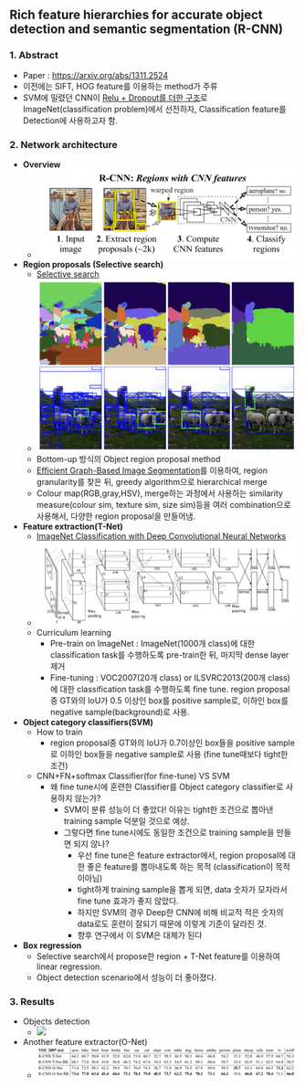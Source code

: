 ## Rich feature hierarchies for accurate object detection and semantic segmentation (R-CNN)

### 1. Abstract
  * Paper : https://arxiv.org/abs/1311.2524
  * 이전에는 SIFT, HOG feature를 이용하는 method가 주류
  * SVM에 밀렸던 CNN이 [Relu + Dropout를 더한 구조](https://papers.nips.cc/paper/4824-imagenet-classification-with-deep-convolutional-neural-networks.pdf)로 ImageNet(classification problem)에서 선전하자, Classification feature를 Detection에 사용하고자 함.
  
### 2. Network architecture
  * **Overview**
    * <img src="FIGURES/RCNN/overview.png">
  * **Region proposals (Selective search)**
    * [Selective search](https://koen.me/research/pub/uijlings-ijcv2013-draft.pdf)<br>
    * <img src="FIGURES/RCNN/selective_search.png">
    * Bottom-up 방식의 Object region proposal method
    * [Efficient Graph-Based Image Segmentation](https://www.cs.cornell.edu/~dph/papers/seg-ijcv.pdf)를 이용하여, region granularity를 찾은 뒤, greedy algorithm으로 hierarchical merge
    * Colour map(RGB,gray,HSV), merge하는 과정에서 사용하는 similarity measure(colour sim, texture sim, size sim)등을 여러 combination으로 사용해서, 다양한 region proposal을 만들어냄.
  * **Feature extraction(T-Net)**
    * [ImageNet Classification with Deep Convolutional Neural Networks](https://papers.nips.cc/paper/4824-imagenet-classification-with-deep-convolutional-neural-networks.pdf)
    * <img src="FIGURES/RCNN/T-Net.png">
    * Curriculum learning
      * Pre-train on ImageNet : ImageNet(1000개 class)에 대한 classification task를 수행하도록 pre-train한 뒤, 마지막 dense layer 제거
      * Fine-tuning : VOC2007(20개 class) or ILSVRC2013(200개 class)에 대한 classification task를 수행하도록 fine tune. region proposal 중 GT와의 IoU가 0.5 이상인 box를 positive sample로, 이하인 box를 negative sample(background)로 사용.
  * **Object category classifiers(SVM)**
    * How to train
      * region proposal중 GT와의 IoU가 0.7이상인 box들을 positive sample로 이하인 box들을 negative sample로 사용 (fine tune때보다 tight한 조건)
    * CNN+FN+softmax Classifier(for fine-tune) VS SVM
      * 왜 fine tune시에 훈련한 Classifier를 Object category classifier로 사용하지 않는가?
        * SVM이 분류 성능이 더 좋았다! 이유는 tight한 조건으로 뽑아낸 training sample 덕분일 것으로 예상.
        * 그렇다면 fine tune시에도 동일한 조건으로 training sample을 만들면 되지 않나?
          * 우선 fine tune은 feature extractor에서, region proposal에 대한 좋은 feature를 뽑아내도록 하는 목적 (classification이 목적이아님)
          * tight하게 training sample을 뽑게 되면, data 숫자가 모자라서 fine tune 효과가 좋지 않았다.
          * 하지만 SVM의 경우 Deep한 CNN에 비해 비교적 적은 숫자의 data로도 훈련이 잘되기 때문에 이렇게 기준이 달라진 것.
          * 향후 연구에서 이 SVM은 대체가 된다
  * **Box regression**
    * Selective search에서 propose한 region + T-Net feature를 이용하여 linear regression.
    * Object detection scenario에서 성능이 더 좋아졌다.

### 3. Results
  * Objects detection
    * <img src="FIGURES/RCNN/results.png">
  * Another feature extractor(O-Net)
    * <img src="FIGURES/RCNN/onet.png">

